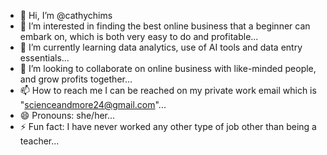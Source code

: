 - 👋 Hi, I’m @cathychims
- 👀 I’m interested in finding the best online business that a beginner can embark on, which is both very easy to do and profitable...
- 🌱 I’m currently learning data analytics, use of AI tools and data entry essentials...
- 💞️ I’m looking to collaborate on online business with like-minded people, and grow profits together...
- 📫 How to reach me I can be reached on my private work email which is "scienceandmore24@gmail.com"...
- 😄 Pronouns: she/her...
- ⚡ Fun fact: I have never worked any other type of job other than being a teacher...

<!---
cathychims/cathychims is a ✨ special ✨ repository because its `README.md` (this file) appears on your GitHub profile.
You can click the Preview link to take a look at your changes.
--->
